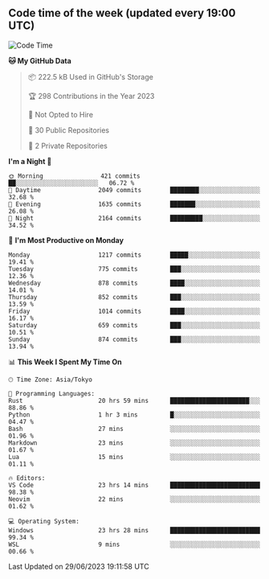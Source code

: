 ## Code time of the week (updated every 19:00 UTC)

<!--START_SECTION:waka-->
![Code Time](http://img.shields.io/badge/Code%20Time-1%2C908%20hrs%2044%20mins-blue)

**🐱 My GitHub Data** 

> 📦 222.5 kB Used in GitHub's Storage 
 > 
> 🏆 298 Contributions in the Year 2023
 > 
> 🚫 Not Opted to Hire
 > 
> 📜 30 Public Repositories 
 > 
> 🔑 2 Private Repositories 
 > 
**I'm a Night 🦉** 

```text
🌞 Morning                421 commits         ██░░░░░░░░░░░░░░░░░░░░░░░   06.72 % 
🌆 Daytime                2049 commits        ████████░░░░░░░░░░░░░░░░░   32.68 % 
🌃 Evening                1635 commits        ███████░░░░░░░░░░░░░░░░░░   26.08 % 
🌙 Night                  2164 commits        █████████░░░░░░░░░░░░░░░░   34.52 % 
```
📅 **I'm Most Productive on Monday** 

```text
Monday                   1217 commits        █████░░░░░░░░░░░░░░░░░░░░   19.41 % 
Tuesday                  775 commits         ███░░░░░░░░░░░░░░░░░░░░░░   12.36 % 
Wednesday                878 commits         ████░░░░░░░░░░░░░░░░░░░░░   14.01 % 
Thursday                 852 commits         ███░░░░░░░░░░░░░░░░░░░░░░   13.59 % 
Friday                   1014 commits        ████░░░░░░░░░░░░░░░░░░░░░   16.17 % 
Saturday                 659 commits         ███░░░░░░░░░░░░░░░░░░░░░░   10.51 % 
Sunday                   874 commits         ███░░░░░░░░░░░░░░░░░░░░░░   13.94 % 
```


📊 **This Week I Spent My Time On** 

```text
🕑︎ Time Zone: Asia/Tokyo

💬 Programming Languages: 
Rust                     20 hrs 59 mins      ██████████████████████░░░   88.86 % 
Python                   1 hr 3 mins         █░░░░░░░░░░░░░░░░░░░░░░░░   04.47 % 
Bash                     27 mins             ░░░░░░░░░░░░░░░░░░░░░░░░░   01.96 % 
Markdown                 23 mins             ░░░░░░░░░░░░░░░░░░░░░░░░░   01.67 % 
Lua                      15 mins             ░░░░░░░░░░░░░░░░░░░░░░░░░   01.11 % 

🔥 Editors: 
VS Code                  23 hrs 14 mins      █████████████████████████   98.38 % 
Neovim                   22 mins             ░░░░░░░░░░░░░░░░░░░░░░░░░   01.62 % 

💻 Operating System: 
Windows                  23 hrs 28 mins      █████████████████████████   99.34 % 
WSL                      9 mins              ░░░░░░░░░░░░░░░░░░░░░░░░░   00.66 % 
```


 Last Updated on 29/06/2023 19:11:58 UTC
<!--END_SECTION:waka-->